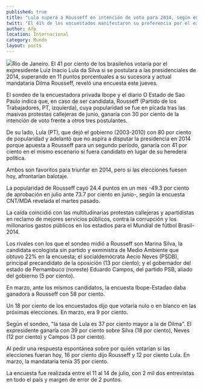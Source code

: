 ```yaml
---
published: true
title: "Lula supera a Rousseff en intención de voto para 2014, según encuesta"
twitt: "El 41% de los encuestados manifestaron su preferencia por el ex presidente brasileño, 11 puntos porcentuales por encima de la actual mandataria."
author: Afp
location: Internacional
category: Mundo
layout: posts
---
```


![](http://i.imgur.com/TSskWNQm.jpg)Río de Janeiro. El 41 por ciento de los brasileños votaría por el expresidente Luiz Inacio Lula da Silva si se postulara a las presidenciales de 2014, superando en 11 puntos porcentuales a su sucesora y actual mandataria Dilma Rousseff, reveló una encuesta este jueves.

El sondeo de la encuestadora privada Ibope y el diario O Estado de Sao Paulo indica que, en caso de ser candidata, Rousseff (Partido de los Trabajadores, PT, izquierda), cuya popularidad se fue en picada tras las masivas protestas callejeras de junio, ganaría con 30 por ciento de la intención de voto frente a otros tres postulantes.

De su lado, Lula (PT), que dejó el gobierno (2003-2010) con 80 por ciento de popularidad y adelantó que no aspira a disputar la presidencia en 2014 porque apuesta a Rousseff para un segundo período, ganaría con 41 por ciento en el mismo escenario si fuera candidato en lugar de su heredera política.

Ambos son favoritos para triunfar en 2014, pero si las elecciones fuesen hoy, afrontarían balotaje.

La popularidad de Rousseff cayó 24.4 puntos en un mes -49.3 por ciento de aprobación en julio ante 73.7 por ciento en junio-, según la encuesta CNT/MDA revelada el martes pasado.

La caída coincidió con las multitudinarias protestas callejeras y apartidistas en reclamo de mejores servicios públicos, contra la corrupción y los millonarios gastos públicos en los estadios para el Mundial de fútbol Brasil-2014.

Los rivales con los que el sondeo midió a Rousseff son Marina Silva, la candidata ecologista sin partido y exministra de Medio Ambiente que obtuvo 22% en la encuesta; el socialdemócrata Aecio Neves (PSDB), principal precandidato de la oposición (13 por ciento); y el gobernador del estado de Pernambuco (noreste) Eduardo Campos, del partido PSB, aliado del gobierno (5 por ciento).

En marzo, ante los mismos candidatos, la encuesta Ibope-Estadao daba ganadora a Rousseff con 58 por ciento.

Un 18 por ciento de los encuestados dijo que votaría nulo o en blanco en las próximas elecciones. En marzo, era 9 por ciento.

Según el sondeo, "la tasa de Lula es 37 por ciento mayor a la de Dilma". El expresidente ganaría con 39 por ciento sobre Silva (18 por ciento), Neves (12 por ciento) y Campos (3 por ciento).

Al pedir una respuesta espontánea sobre por quién votarían si las elecciones fueran hoy, 16 por ciento dijo Rousseff y 12 por ciento Lula. En marzo, la mandataria tenía 35 por ciento.

La encuesta fue realizada entre el 11 al 14 de julio, con 2 mil dos entrevistas en todo el país y margen de error de 2 puntos.
